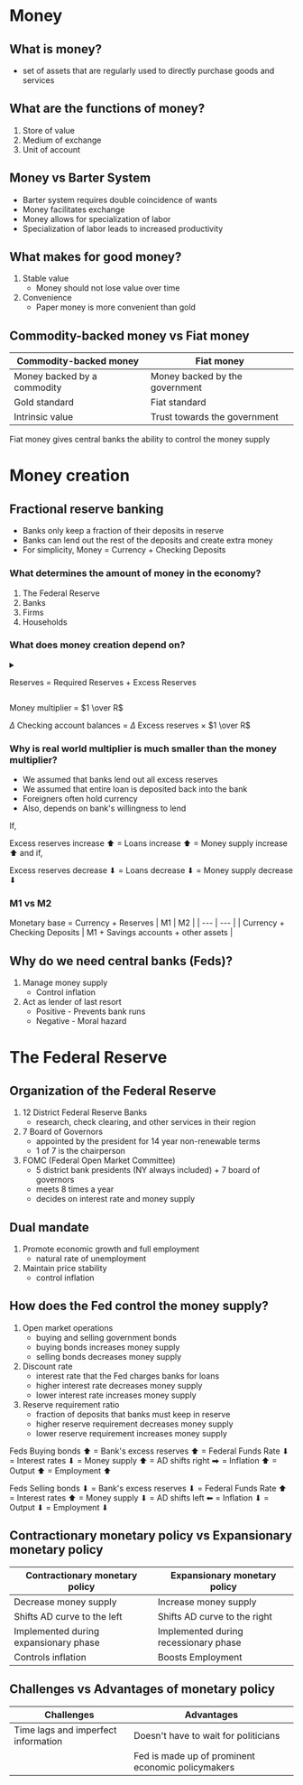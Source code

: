 # Money
## What is money?
* set of assets that are regularly used to directly purchase goods and services
## What are the functions of money?
1. Store of value
2. Medium of exchange
3. Unit of account

## Money vs Barter System
* Barter system requires double coincidence of wants
* Money facilitates exchange
* Money allows for specialization of labor
* Specialization of labor leads to increased productivity

## What makes for good money?
1. Stable value
    * Money should not lose value over time
2. Convenience
    * Paper money is more convenient than gold

## Commodity-backed money vs Fiat money
| Commodity-backed money | Fiat money |
| --- | --- |
| Money backed by a commodity | Money backed by the government |
| Gold standard | Fiat standard |
| Intrinsic value | Trust towards the government |

Fiat money gives central banks the ability to control the money supply

# Money creation
## Fractional reserve banking
* Banks only keep a fraction of their deposits in reserve
* Banks can lend out the rest of the deposits and create extra money
* For simplicity, Money = Currency + Checking Deposits

### What determines the amount of money in the economy?
1. The Federal Reserve
2. Banks
3. Firms
4. Households

### What does money creation depend on?
<details>
<summary>

Reserves = Required Reserves + Excess Reserves

</summary>

* Reserves = Total amount of money that banks hold in reserve
* Required Reserves = Fraction of deposits that banks must keep in reserve
* Excess Reserves = Deposits - Required Reserves
* A bank can decide to keep more money in reserve than required
* Required reserve ratio $R$ is the fraction of deposits that banks must keep in reserve due to law (set by the Feds)

</details>

Money multiplier = $1 \over R$

$\Delta$ Checking account balances = $\Delta$ Excess reserves $\times$ $1 \over R$

### Why is real world multiplier is much smaller than the money multiplier?
* We assumed that banks lend out all excess reserves
* We assumed that entire loan is deposited back into the bank
* Foreigners often hold currency
* Also, depends on bank's willingness to lend

If, 

Excess reserves increase ⬆ = Loans increase ⬆  = Money supply increase ⬆
and if, 

Excess reserves decrease ⬇ = Loans decrease ⬇  = Money supply decrease ⬇


### M1 vs M2
Monetary base = Currency + Reserves
| M1 | M2 |
| --- | --- |
| Currency + Checking Deposits | M1 + Savings accounts + other assets |

## Why do we need central banks (Feds)?
1. Manage money supply
    * Control inflation
2. Act as lender of last resort
    * Positive - Prevents bank runs
    * Negative - Moral hazard

# The Federal Reserve
## Organization of the Federal Reserve
1. 12 District Federal Reserve Banks
    * research, check clearing, and other services in their region
2. 7 Board of Governors
    * appointed by the president for 14 year non-renewable terms
    * 1 of 7 is the chairperson
3. FOMC (Federal Open Market Committee)
    * 5 district bank presidents (NY always included) + 7 board of governors
    * meets 8 times a year
    * decides on interest rate and money supply


## Dual mandate
1. Promote economic growth and full employment 
    * natural rate of unemployment
2. Maintain price stability
    * control inflation

## How does the Fed control the money supply?
1. Open market operations
    * buying and selling government bonds
    * buying bonds increases money supply
    * selling bonds decreases money supply
2. Discount rate
    * interest rate that the Fed charges banks for loans
    * higher interest rate decreases money supply
    * lower interest rate increases money supply
3. Reserve requirement ratio
    * fraction of deposits that banks must keep in reserve
    * higher reserve requirement decreases money supply
    * lower reserve requirement increases money supply

Feds Buying bonds ⬆ = Bank's excess reserves ⬆ = Federal Funds Rate ⬇ = Interest rates ⬇ = Money supply ⬆ = AD shifts right ⮕ = Inflation ⬆ = Output ⬆ = Employment ⬆

Feds Selling bonds ⬇ = Bank's excess reserves ⬇ = Federal Funds Rate ⬆ = Interest rates ⬆ = Money supply ⬇ = AD shifts left ⬅ = Inflation ⬇ = Output ⬇ = Employment ⬇

## Contractionary monetary policy vs Expansionary monetary policy
| Contractionary monetary policy | Expansionary monetary policy |
| --- | --- |
| Decrease money supply | Increase money supply |
| Shifts AD curve to the left | Shifts AD curve to the right |
| Implemented during expansionary phase | Implemented during recessionary phase |
| Controls inflation | Boosts Employment |

## Challenges vs Advantages of monetary policy
| Challenges | Advantages |
| --- | --- |
| Time lags and imperfect information | Doesn't have to wait for politicians |
| | Fed is made up of prominent economic policymakers |
